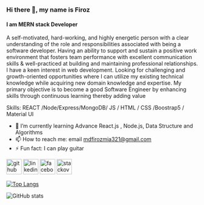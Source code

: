 ### Hi there 👋, my name is Firoz
#### I am MERN stack Developer
A self-motivated, hard-working, and highly energetic person with a clear
understanding of the role and responsibilities associated with being a
software developer. Having an ability to support and sustain a positive work
environment that fosters team performance with excellent communication skills & well-practiced at building and maintaining professional relationships. I have a keen interest in web
development. Looking for challenging and growth-oriented opportunities where I can utilize my existing technical knowledge while acquiring new domain knowledge and expertise. My primary objective is to become a good Software Engineer by enhancing skills through continuous learning thereby adding value

Skills:  REACT /Node/Express/MongoDB/ JS / HTML / CSS /Boostrap5 / Material UI

- 🌱 I’m currently learning Advance React.js , Node.js, Data Structure and Algorithms 
- 📫 How to reach me: email mdfirozmia321@gmail.com 
- ⚡ Fun fact: I can play guitar  


[<img src='https://cdn.jsdelivr.net/npm/simple-icons@3.0.1/icons/github.svg' alt='github' height='40'>](https://github.com/Firoz01)  [<img src='https://cdn.jsdelivr.net/npm/simple-icons@3.0.1/icons/linkedin.svg' alt='linkedin' height='40'>](https://www.linkedin.com/in/https://www.linkedin.com/in/md-firoz-mia-3726a7196//)  [<img src='https://cdn.jsdelivr.net/npm/simple-icons@3.0.1/icons/facebook.svg' alt='facebook' height='40'>](https://www.facebook.com/https://www.facebook.com/mdfiroz.mia.754918/)  [<img src='https://cdn.jsdelivr.net/npm/simple-icons@3.0.1/icons/stackoverflow.svg' alt='stackoverflow' height='40'>](https://stackoverflow.com/users/https://stackoverflow.com/users/16587174/md-firoz-mia)  

[![Top Langs](https://github-readme-stats.vercel.app/api/top-langs/?username=Firoz01)](https://github.com/anuraghazra/github-readme-stats)

![GitHub stats](https://github-readme-stats.vercel.app/api?username=Firoz01&show_icons=true)  

